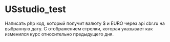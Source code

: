 # USstudio_test

Написать php код, который получит валюту $ и EURO через api cbr.ru на выбранную дату. 
С отображением стрелки, которая указывает как изменился курс относительно предыдущего дня. 
